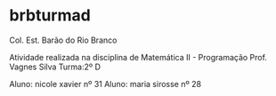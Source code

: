# brbturmad

Col. Est. Barão do Rio Branco

Atividade realizada na disciplina de Matemática II - Programação
Prof. Vagnes Silva
Turma:2º D

Aluno: nicole xavier nº 31
Aluno: maria sirosse nº 28
